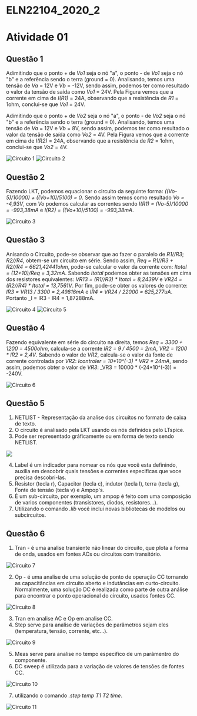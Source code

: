 # ELN22104_2020_2


# Atividade 01
## Questão 1
Adimitindo que o ponto + de _Vo1_ seja o nó "a", o ponto - de _Vo1_ seja o nó "b" e a referência sendo o terra (ground = 0). Analisando, temos uma tensão de _Va_ = 12V e _Vb_ = -12V, sendo assim, podemos ter como resultado o valor da tensão de saída como _Vo1_ = 24V. Pela Figura vemos que a corrente em cima de _I(R1)_ = 24A, observando que a resistência de _R1_ = 1ohm, conclui-se que _Vo1_ = 24V.

Adimitindo que o ponto + de _Vo2_ seja o nó "a", o ponto - de _Vo2_ seja o nó "b" e a referência sendo o terra (ground = 0). Analisando, temos uma tensão de _Va_ = 12V e _Vb_ = 8V, sendo assim, podemos ter como resultado o valor da tensão de saída como _Vo2_ = 4V. Pela Figura vemos que a corrente em cima de _I(R2)_ = 24A, observando que a resistência de _R2_ = 1ohm, conclui-se que _Vo2_ = 4V.

![Circuito 1](https://github.com/JoaoPedrogrb/ELN22104_2020_2/blob/main/Jo%C3%A3o%20Pedro/Atividade%201/Figura%201%20a.PNG)
![Circuito 2](https://github.com/JoaoPedrogrb/ELN22104_2020_2/blob/main/Jo%C3%A3o%20Pedro/Atividade%201/Figura%201%20b.PNG)

## Questão 2
Fazendo LKT, podemos equacionar o circuito da seguinte forma: _((Vo-5)/10000) + ((Vo+10)/5100) = 0_. Sendo assim temos como resultado _Vo = -4,93V_, com _Vo_ podemos calcular as correntes sendo _I(R1) = (Vo-5)/10000 = -993,38mA_ e _I(R2) = ((Vo+10)/5100) = -993,38mA_.

![Circuito 3](https://github.com/JoaoPedrogrb/ELN22104_2020_2/blob/main/Jo%C3%A3o%20Pedro/Atividade%201/Figura%202.PNG)

## Questão 3
Anisando o Circuito, pode-se observar que ao fazer o paralelo de _R1//R3_; _R2//R4_, obtem-se um circuito em série. Sendo assim, _Req = R1//R3 + R2//R4 = 6621,42441ohm_, pode-se calcular o valor da corrente com: _Itotal = (12+10)/Req = 3,32mA_. Sabendo _Itotal_ podemos obter as tensões em cima dos resistores equivalentes: _VR13 = (R1//R3) * Itotal = 8,2439V_ e _VR24 = (R2//R4) * Itotal = 13,7561V_. Por fim, pode-se obter os valores de corrente: _IR3 = VR13 / 3300 = 2,49816mA_ e _IR4 = VR24 / 22000 = 625,277uA_. Portanto _I = IR3 - IR4 = 1,87288mA.

![Circuito 4](https://github.com/JoaoPedrogrb/ELN22104_2020_2/blob/main/Jo%C3%A3o%20Pedro/Atividade%201/Figura%203%20Eq..PNG)
![Circuito 5](https://github.com/JoaoPedrogrb/ELN22104_2020_2/blob/main/Jo%C3%A3o%20Pedro/Atividade%201/Figura%203%20Eq..PNG)

## Questão 4
Fazendo equivalente em série do circuito na direita, temos _Req = 3300 + 1200 = 4500ohm_, calcula-se a corrente _IR2 = 9 / 4500 = 2mA_, _VR2 = 1200 * IR2 = 2,4V_. Sabendo o valor de _VR2_, calcula-se o valor da fonte de corrente controlada por _VR2_: _Icontroler = 10*10^(-3) * VR2 = 24mA_, sendo assim, podemos obter o valor de _VR3_: _VR3 = 10000 * (-24*10^(-3)) = -240V.

![Circuito 6](https://github.com/JoaoPedrogrb/ELN22104_2020_2/blob/main/Jo%C3%A3o%20Pedro/Atividade%201/Figura%204.PNG)

## Questão 5

1. NETLIST - Representação da analise dos circuitos no formato de caixa de texto.
2. O circuito é analisado pela LKT usando os nós definidos pelo LTspice.
3. Pode ser representado gráficamente ou em forma de texto sendo NETLIST.

![](https://github.com/JoaoPedrogrb/ELN22104_2020_2/blob/main/Jo%C3%A3o%20Pedro/Atividade%201/5Figura3.PNG)

4. Label é um indicador para nomear os nós que você esta definindo, auxilia em descobrir quais tensões e correntes especificas que voce precisa descobri-las.
5. Resistor (tecla r), Capacitor (tecla c), indutor (tecla l), terra (tecla g), Fonte de tensão (tecla v) e Ampop's.
6. É um sub-circuito, por exemplo, um ampop é feito com uma composição de varios componentes (transistores, diodos, resistores...).
7. Utilizando o comando _.lib_ você inclui novas bibliotecas de modelos ou subcircuitos.

## Questão 6

1. Tran - é uma analise transiente não linear do circuito, que plota a forma de onda, usados em fontes ACs ou circuitos com transitório.

![Circuito 7](https://github.com/JoaoPedrogrb/ELN22104_2020_2/blob/main/Jo%C3%A3o%20Pedro/Atividade%201/Figura%20.tran.PNG)

2. Op - é uma analise de uma solução de ponto de operação CC tornando as capacitâncias em circuito aberto e indutâncias em curto-circuito. Normalmente, uma solução DC é realizada como parte de outra análise para encontrar o ponto operacional do circuito, usados fontes CC.

![Circuito 8](https://github.com/JoaoPedrogrb/ELN22104_2020_2/blob/main/Jo%C3%A3o%20Pedro/Atividade%201/Figura%201%20a.PNG)

3. Tran em analise AC e Op em analise CC.
4. Step serve para analise de variações de parâmetros sejam eles (temperatura, tensão, corrente, etc...).

![Circuito 9](https://github.com/JoaoPedrogrb/ELN22104_2020_2/blob/main/Jo%C3%A3o%20Pedro/Atividade%201/6Figura4.PNG)

5. Meas serve para analise no tempo especifico de um parâmentro do componente.
6. DC sweep é utilizada para a variação de valores de tensões de fontes CC.

![Circuito 10](https://github.com/JoaoPedrogrb/ELN22104_2020_2/blob/main/Jo%C3%A3o%20Pedro/Atividade%201/6Figura6.PNG)

7. utilizando o comando _.step temp T1 T2 time_.

![Circuito 11](https://github.com/JoaoPedrogrb/ELN22104_2020_2/blob/main/Jo%C3%A3o%20Pedro/Atividade%201/6Figura7.PNG)
